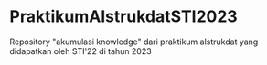 # PraktikumAlstrukdatSTI2023
Repository "akumulasi knowledge" dari praktikum alstrukdat yang didapatkan oleh STI'22 di tahun 2023
